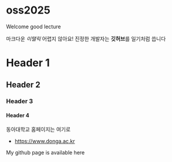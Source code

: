 # oss2025
Welcome
good lecture

마크다운 *이탤릭* 어렵지 않아요!
진정한 개발자는 **깃허브**를 일기처럼 씁니다

# Header 1

## Header 2

### Header 3

#### Header 4

동아대학교 홈페이지는 여기로
* https://www.donga.ac.kr

My github page is available here
